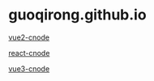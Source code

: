 # guoqirong.github.io

[vue2-cnode](https://guoqirong.github.io/vue2-cnode)

[react-cnode](https://guoqirong.github.io/react-cnode)

[vue3-cnode](https://guoqirong.github.io/vue3-cnode)